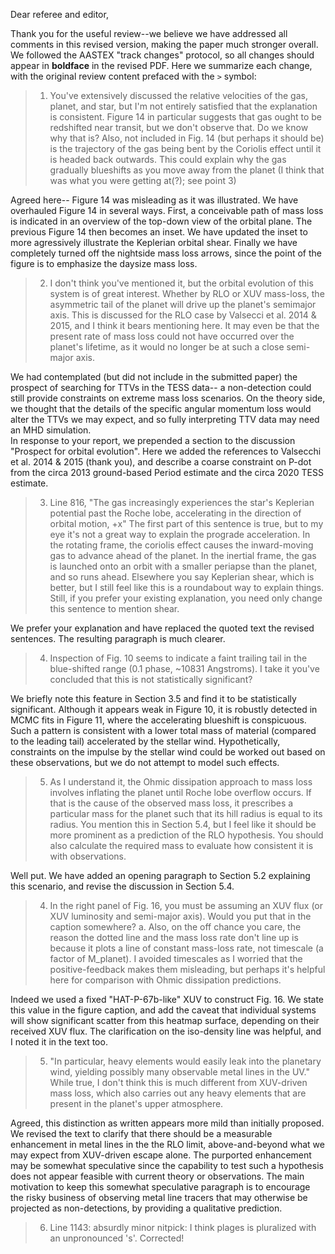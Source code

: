 Dear referee and editor,

Thank you for the useful review--we believe we have addressed all comments in this revised version, making the paper much stronger overall.  We followed the AASTEX "track changes" protocol, so all changes should appear in **boldface** in the revised PDF.  Here we summarize each change, with the original review content prefaced with the `>` symbol:

> 1. You've extensively discussed the relative velocities of the gas, planet, and star, but I'm not entirely satisfied that the explanation is consistent. Figure 14 in particular suggests that gas ought to be redshifted near transit, but we don't observe that. Do we know why that is? Also, not included in Fig. 14 (but perhaps it should be) is the trajectory of the gas being bent by the Coriolis effect until it is headed back outwards. This could explain why the gas gradually blueshifts as you move away from the planet (I think that was what you were getting at(?); see point 3)

Agreed here-- Figure 14 was misleading as it was illustrated.  We have overhauled Figure 14 in several ways.  First, a conceivable path of mass loss is indicated in an overview of the top-down view of the orbital plane.  The previous Figure 14 then becomes an inset.  We have updated the inset to more agressively illustrate the Keplerian orbital shear.  Finally we have completely turned off the nightside mass loss arrows, since the point of the figure is to emphasize the daysize mass loss.  


> 2. I don't think you've mentioned it, but the orbital evolution of this system is of great interest. Whether by RLO or XUV mass-loss, the asymmetric tail of the planet will drive up the planet's semimajor axis. This is discussed for the RLO case by Valsecci et al. 2014 & 2015, and I think it bears mentioning here. It may even be that the present rate of mass loss could not have occurred over the planet's lifetime, as it would no longer be at such a close semi-major axis.

We had contemplated (but did not include in the submitted paper) the prospect of searching for TTVs in the TESS data-- a non-detection could still provide constraints on extreme mass loss scenarios.  On the theory side, we thought that the details of the specific angular momentum loss would alter the TTVs we may expect, and so fully interpreting TTV data may need an MHD simulation.  
In response to your report, we prepended a section to the discussion "Prospect for orbital evolution".  Here we added the references to Valsecchi et al. 2014 & 2015 (thank you), and describe a coarse constraint on P-dot from the circa 2013 ground-based Period estimate and the circa 2020 TESS estimate.

> 3. Line 816, "The gas increasingly experiences the star's Keplerian potential past the Roche lobe, accelerating in the direction of orbital motion, +x" The first part of this sentence is true, but to my eye it's not a great way to explain the prograde acceleration. In the rotating frame, the coriolis effect causes the inward-moving gas to advance ahead of the planet. In the inertial frame, the gas is launched onto an orbit with a smaller periapse than the planet, and so runs ahead. Elsewhere you say Keplerian shear, which is better, but I still feel like this is a roundabout way to explain things. Still, if you prefer your existing explanation, you need only change this sentence to mention shear.

We prefer your explanation and have replaced the quoted text the revised sentences.  The resulting paragraph is much clearer.

> 4. Inspection of Fig. 10 seems to indicate a faint trailing tail in the blue-shifted range (0.1 phase, ~10831 Angstroms). I take it you've concluded that this is not statistically significant?

We briefly note this feature in Section 3.5 and find it to be statistically significant.  Although it appears weak in Figure 10, it is robustly detected in MCMC fits in Figure 11, where the accelerating blueshift is conspicuous. Such a  pattern is consistent with a lower total mass of material (compared to the leading tail) accelerated by the stellar wind.  Hypothetically, constraints on the impulse by the stellar wind could be worked out based on these observations, but we do not attempt to model such effects.

> 5. As I understand it, the Ohmic dissipation approach to mass loss involves inflating the planet until Roche lobe overflow occurs. If that is the cause of the observed mass loss, it prescribes a particular mass for the planet such that its hill radius is equal to its radius. You mention this in Section 5.4, but I feel like it should be more prominent as a prediction of the RLO hypothesis. You should also calculate the required mass to evaluate how consistent it is with observations.

Well put.  We have added an opening paragraph to Section 5.2 explaining this scenario, and revise the discussion in Section 5.4.


> 4. In the right panel of Fig. 16, you must be assuming an XUV flux (or XUV luminosity and semi-major axis). Would you put that in the caption somewhere?
a. Also, on the off chance you care, the reason the dotted line and the mass loss rate don't line up is because it plots a line of constant mass-loss rate, not timescale (a factor of M_planet). I avoided timescales as I worried that the positive-feedback makes them misleading, but perhaps it's helpful here for comparison with Ohmic dissipation predictions.

Indeed we used a fixed "HAT-P-67b-like" XUV to construct Fig. 16.  We state this value in the figure caption, and add the caveat that individual systems will show significant scatter from this heatmap surface, depending on their received XUV flux.  The clarification on the iso-density line was helpful, and I noted it in the text too.  

> 5. "In particular, heavy elements would easily leak into the planetary wind, yielding possibly many observable metal lines in the UV." While true, I don't think this is much different from XUV-driven mass loss, which also carries out any heavy elements that are present in the planet's upper atmosphere.

Agreed, this distinction as written appears more mild than initially proposed. We revised the text to clarify that there should be a measurable enhancement in metal lines in the the RLO limit, above-and-beyond what we may expect from XUV-driven escape alone.  The purported enhancement may be somewhat speculative since the capability to test such a hypothesis does not appear feasible with current theory or observations.  The main motivation to keep this somewhat speculative paragraph is to encourage the risky business of observing metal line tracers that may otherwise be projected as non-detections, by providing a qualitative prediction.

> 6. Line 1143: absurdly minor nitpick: I think plages is pluralized with an unpronounced 's'.
Corrected! 

